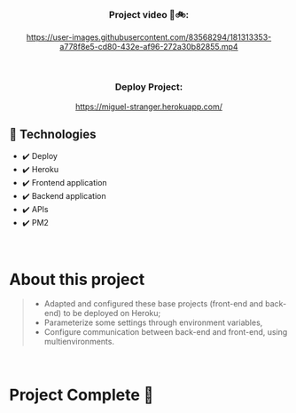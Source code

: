 <div align="center" display:"flex">


### Project video 🔦🚲:



https://user-images.githubusercontent.com/83568294/181313353-a778f8e5-cd80-432e-af96-272a30b82855.mp4


<br>

### Deploy Project:
https://miguel-stranger.herokuapp.com/

</div>

## 🚀 Technologies
 - ✔️ Deploy
 - ✔️ Heroku
 - ✔️ Frontend application
 - ✔️ Backend application
 - ✔️ APIs
 - ✔️ PM2

 <br>

 # About this project
 > - Adapted and configured these base projects (front-end and back-end) to be deployed on Heroku;
 > - Parameterize some settings through environment variables,
 > - Configure communication between back-end and front-end, using multienvironments.


 <br>

 # Project Complete 🧢
